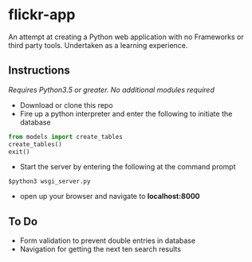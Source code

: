 # flickr-app
An attempt at creating a Python web application with no Frameworks or third party tools.
Undertaken as a learning experience.

## Instructions
*Requires Python3.5 or greater. No additional modules required*
* Download or clone this repo
* Fire up a python interpreter and enter the following to initiate the database
```Python
from models import create_tables
create_tables()
exit()
```
* Start the server by entering the following at the command prompt
```
$python3 wsgi_server.py
```
* open up your browser and navigate to **localhost:8000**

## To Do
* Form validation to prevent double entries in database
* Navigation for getting the next ten search results

